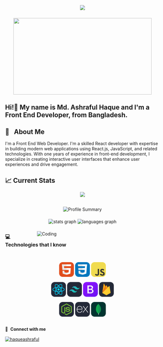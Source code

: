 <h1 align="center">
  <img src="https://readme-typing-svg.herokuapp.com/?font=Righteous&size=35&center=true&vCenter=true&width=500&height=70&duration=4000&lines=Hi+There!+👋;I+am+Ashraful+Haque; +Wellcome+to+my+github;" />
</h1>

<div align="center">
<img align="center" width="450" height="250" src="https://i.giphy.com/media/v1.Y2lkPTc5MGI3NjExaWJjdGw1ODB3dDNmdzdpMmNtNmtzMmE3dzQyc2U3ZHZtMW4ydTdzYiZlcD12MV9pbnRlcm5hbF9naWZfYnlfaWQmY3Q9Zw/KGhpQ5NMoWKQurlHwI/giphy.gif"  />
</div>

##

<h2 align="left">Hi!👋 My name is Md. Ashraful Haque and I'm a Front End Developer, from Bangladesh.</h2>


## 🔗 &nbsp; About Me

I'm a Front End Web Developer. I'm a skilled React developer with expertise in building modern web applications using React.js, JavaScript, and related technologies. With one years of experience in front-end development, I specialize in creating interactive user interfaces that enhance user experiences and drive engagement.
##
## :chart_with_upwards_trend: Current Stats

<p align="center">
  <img width="60%" src="https://github-readme-streak-stats.herokuapp.com?user=haqueashraful&theme=react&hide_border=true&background=0D1117&stroke=0D1117&fire=FF1CF7&sideLabels=00F0FF&currStreakNum=FF1CF7&ring=FF1CF7&currStreakLabel=FF1CF7&sideNums=00F0FF" />
</p>


##
<div align="center">
<img src="https://github-profile-summary-cards.vercel.app/api/cards/profile-details?username=haqueashraful&theme=radical" alt="Profile Summary" />
</div>

###

<div align="center">
  <img src="https://github-readme-stats.vercel.app/api?username=haqueashraful&hide_title=false&hide_rank=false&show_icons=true&include_all_commits=true&count_private=true&disable_animations=false&theme=dracula&locale=en&hide_border=false" height="150" alt="stats graph"  />
  <img src="https://github-readme-stats.vercel.app/api/top-langs?username=haqueashraful&locale=en&hide_title=false&layout=compact&card_width=320&langs_count=5&theme=dracula&hide_border=false" height="150" alt="languages graph"  />
</div>

###
###

<img align="right" alt="Coding" width="400"  src="https://cdn.dribbble.com/userupload/3898109/file/original-1e15ac48305378a87fc4997b2ad4c0ee.gif">

##

### :computer: Technologies that I know

<br>
<p align="center">
<img src="./icons/HTML.svg" width="48">
<img src="./icons/CSS.svg" width="48">    
<img src="./icons/JavaScript.svg" width="48"> 
</p>
<p align="center">
<img src="./icons/React-Dark.svg" width="48"> 
<img src="./icons/TailwindCSS-Dark.svg" width="48">
<img src="./icons/Bootstrap.svg" width="48"> 
<img src="./icons/Firebase-Dark.svg" width="48"> 
</p>
<p align="center">
 <img src="./icons/NodeJS-Dark.svg" width="48">
<img src="./icons/ExpressJS-Dark.svg" width="48">
 <img src="./icons/MongoDB.svg" width="48">   
</p>

##


🔗 &nbsp;**Connect with me**
<p align="left">
<a href="https://www.linkedin.com/in/a-h-rana" target="blank"><img align="center" src="https://raw.githubusercontent.com/rahuldkjain/github-profile-readme-generator/master/src/images/icons/Social/linked-in-alt.svg" alt="haqueashraful" height="30" width="40" /></a>


###
